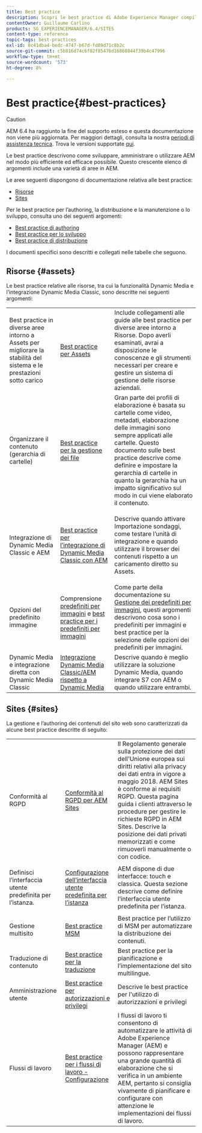 ```yaml
---
title: Best practice
description: Scopri le best practice di Adobe Experience Manager compilate dai team di progettazione e consulenza di Adobe per aiutare gli amministratori a iniziare a utilizzare.
contentOwner: Guillaume Carlino
products: SG_EXPERIENCEMANAGER/6.4/SITES
content-type: reference
topic-tags: best-practices
exl-id: 8c41dba4-bedc-4747-b67d-fd89d71c8b2c
source-git-commit: c5b816d74c6f02f85476d16868844f39b4c47996
workflow-type: tm+mt
source-wordcount: '573'
ht-degree: 8%

---
```


# Best practice{#best-practices}

>[!CAUTION]
>
>AEM 6.4 ha raggiunto la fine del supporto esteso e questa documentazione non viene più aggiornata. Per maggiori dettagli, consulta la nostra [periodi di assistenza tecnica](https://helpx.adobe.com/it/support/programs/eol-matrix.html). Trova le versioni supportate [qui](https://experienceleague.adobe.com/docs/).

Le best practice descrivono come sviluppare, amministrare o utilizzare AEM nel modo più efficiente ed efficace possibile. Questo crescente elenco di argomenti include una varietà di aree in AEM.

Le aree seguenti dispongono di documentazione relativa alle best practice:

* [Risorse](#assets)
* [Sites](#sites)

Per le best practice per l’authoring, la distribuzione e la manutenzione o lo sviluppo, consulta uno dei seguenti argomenti:

* [Best practice di authoring](/help/sites-authoring/best-practices.md)
* [Best practice per lo sviluppo](/help/sites-developing/best-practices.md)
* [Best practice di distribuzione](/help/sites-deploying/best-practices.md)

I documenti specifici sono descritti e collegati nelle tabelle che seguono.

## Risorse {#assets}

Le best practice relative alle risorse, tra cui la funzionalità Dynamic Media e l’integrazione Dynamic Media Classic, sono descritte nei seguenti argomenti:

<table> 
 <tbody>
  <tr>
   <td>Best practice in diverse aree intorno a Assets per migliorare la stabilità del sistema e le prestazioni sotto carico</td> 
   <td><a href="/help/assets/organize-assets.md">Best practice per Assets</a></td> 
   <td>Include collegamenti alle guide alle best practice per diverse aree intorno a Risorse. Dopo averli esaminati, avrai a disposizione le conoscenze e gli strumenti necessari per creare e gestire un sistema di gestione delle risorse aziendali.</td> 
  </tr>
  <tr>
   <td>Organizzare il contenuto (gerarchia di cartelle)</td> 
   <td><a href="/help/assets/organize-assets.md">Best practice per la gestione dei file</a></td> 
   <td>Gran parte dei profili di elaborazione è basata su cartelle come video, metadati, elaborazione delle immagini sono sempre applicati alle cartelle. Questo documento sulle best practice descrive come definire e impostare la gerarchia di cartelle in quanto la gerarchia ha un impatto significativo sul modo in cui viene elaborato il contenuto. </td> 
  </tr>
  <tr>
   <td>Integrazione di Dynamic Media Classic e AEM</td> 
   <td><a href="/help/sites-administering/scene7.md#best-practices-for-integrating-scene-with-aem">Best practice per l’integrazione di Dynamic Media Classic con AEM</a></td> 
   <td><p>Descrive quando attivare Importazione sondaggi, come testare l’unità di integrazione e quando utilizzare il browser dei contenuti rispetto a un caricamento diretto su Assets.</p> </td> 
  </tr>
  <tr>
   <td>Opzioni del predefinito immagine</td> 
   <td>Comprensione <a href="/help/assets/managing-image-presets.md#understanding-image-presets">predefiniti per immagini</a> e <a href="/help/assets/managing-image-presets.md#image-preset-options">best practice per i predefiniti per immagini</a></td> 
   <td>Come parte della documentazione su <a href="/help/assets/managing-image-presets.md">Gestione dei predefiniti per immagini</a>, questi argomenti descrivono cosa sono i predefiniti per immagini e best practice per la selezione delle opzioni dei predefiniti per immagini.</td> 
  </tr>
  <tr>
   <td>Dynamic Media e integrazione diretta con Dynamic Media Classic</td> 
   <td><a href="/help/sites-administering/scene7.md#aem-scene-integration-versus-dynamic-media">Integrazione Dynamic Media Classic/AEM rispetto a Dynamic Media</a></td> 
   <td>Descrive quando è meglio utilizzare la soluzione Dynamic Media, quando integrare S7 con AEM o quando utilizzare entrambi.</td> 
  </tr>
 </tbody>
</table>

## Sites {#sites}

La gestione e l’authoring dei contenuti del sito web sono caratterizzati da alcune best practice descritte di seguito:

<table> 
 <tbody>
  <tr>
   <td>Conformità al RGPD</td> 
   <td><a href="/help/sites-administering/gdpr-compliance-sites.md">Conformità al RGPD per AEM Sites</a></td> 
   <td>Il Regolamento generale sulla protezione dei dati dell'Unione europea sui diritti relativi alla privacy dei dati entra in vigore a maggio 2018. AEM Sites è conforme ai requisiti RGPD. Questa pagina guida i clienti attraverso le procedure per gestire le richieste RGPD in AEM Sites. Descrive la posizione dei dati privati memorizzati e come rimuoverli manualmente o con codice.</td> 
  </tr>
  <tr>
   <td>Definisci l’interfaccia utente predefinita per l’istanza.</td> 
   <td><p><a href="/help/sites-authoring/select-ui.md#configuring-the-default-ui-for-your-instance">Configurazione dell’interfaccia utente predefinita per l’istanza</a></p> </td> 
   <td>AEM dispone di due interfacce: touch e classica. Questa sezione descrive come definire l’interfaccia utente predefinita per l’istanza.</td> 
  </tr>
  <tr>
   <td>Gestione multisito</td> 
   <td><a href="/help/sites-administering/msm-best-practices.md">Best practice MSM</a></td> 
   <td>Best practice per l’utilizzo di MSM per automatizzare la distribuzione dei contenuti. </td> 
  </tr>
  <tr>
   <td>Traduzione di contenuto</td> 
   <td><a href="/help/sites-administering/tc-bp.md">Best practice per la traduzione</a></td> 
   <td>Best practice per la pianificazione e l’implementazione del sito multilingue.</td> 
  </tr>
  <tr>
   <td>Amministrazione utente</td> 
   <td><a href="/help/sites-administering/security.md#best-practices">Best practice per autorizzazioni e privilegi</a></td> 
   <td>Descrive le best practice per l'utilizzo di autorizzazioni e privilegi </td> 
  </tr>
  <tr>
   <td>Flussi di lavoro</td> 
   <td><a href="/help/sites-developing/workflows-best-practices.md#configuration">Best practice per i flussi di lavoro - Configurazione</a></td> 
   <td>I flussi di lavoro ti consentono di automatizzare le attività di Adobe Experience Manager (AEM) e possono rappresentare una grande quantità di elaborazione che si verifica in un ambiente AEM, pertanto si consiglia vivamente di pianificare e configurare con attenzione le implementazioni dei flussi di lavoro.</td> 
  </tr>
 </tbody>
</table>
